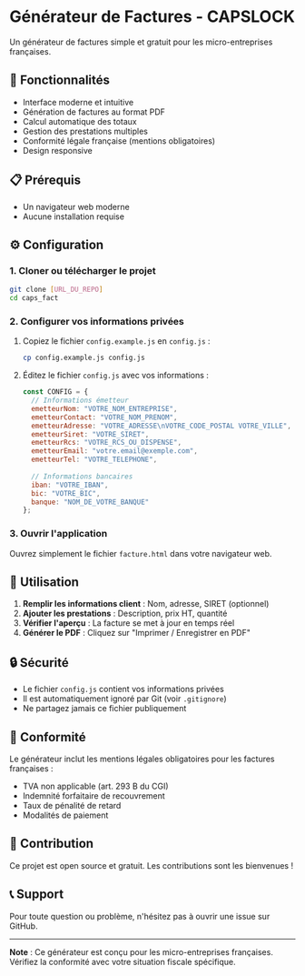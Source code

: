 # Générateur de Factures - CAPSLOCK

Un générateur de factures simple et gratuit pour les micro-entreprises françaises.

## 🚀 Fonctionnalités

- Interface moderne et intuitive
- Génération de factures au format PDF
- Calcul automatique des totaux
- Gestion des prestations multiples
- Conformité légale française (mentions obligatoires)
- Design responsive

## 📋 Prérequis

- Un navigateur web moderne
- Aucune installation requise

## ⚙️ Configuration

### 1. Cloner ou télécharger le projet

```bash
git clone [URL_DU_REPO]
cd caps_fact
```

### 2. Configurer vos informations privées

1. Copiez le fichier `config.example.js` en `config.js` :
   ```bash
   cp config.example.js config.js
   ```

2. Éditez le fichier `config.js` avec vos informations :
   ```javascript
   const CONFIG = {
     // Informations émetteur
     emetteurNom: "VOTRE_NOM_ENTREPRISE",
     emetteurContact: "VOTRE_NOM_PRENOM",
     emetteurAdresse: "VOTRE_ADRESSE\nVOTRE_CODE_POSTAL VOTRE_VILLE",
     emetteurSiret: "VOTRE_SIRET",
     emetteurRcs: "VOTRE_RCS_OU_DISPENSE",
     emetteurEmail: "votre.email@exemple.com",
     emetteurTel: "VOTRE_TELEPHONE",
     
     // Informations bancaires
     iban: "VOTRE_IBAN",
     bic: "VOTRE_BIC",
     banque: "NOM_DE_VOTRE_BANQUE"
   };
   ```

### 3. Ouvrir l'application

Ouvrez simplement le fichier `facture.html` dans votre navigateur web.

## 📝 Utilisation

1. **Remplir les informations client** : Nom, adresse, SIRET (optionnel)
2. **Ajouter les prestations** : Description, prix HT, quantité
3. **Vérifier l'aperçu** : La facture se met à jour en temps réel
4. **Générer le PDF** : Cliquez sur "Imprimer / Enregistrer en PDF"

## 🔒 Sécurité

- Le fichier `config.js` contient vos informations privées
- Il est automatiquement ignoré par Git (voir `.gitignore`)
- Ne partagez jamais ce fichier publiquement

## 📄 Conformité

Le générateur inclut les mentions légales obligatoires pour les factures françaises :
- TVA non applicable (art. 293 B du CGI)
- Indemnité forfaitaire de recouvrement
- Taux de pénalité de retard
- Modalités de paiement

## 🤝 Contribution

Ce projet est open source et gratuit. Les contributions sont les bienvenues !

## 📞 Support

Pour toute question ou problème, n'hésitez pas à ouvrir une issue sur GitHub.

---

**Note** : Ce générateur est conçu pour les micro-entreprises françaises. Vérifiez la conformité avec votre situation fiscale spécifique. 